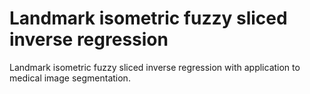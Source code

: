 # Landmark isometric fuzzy sliced inverse regression

Landmark isometric fuzzy sliced inverse regression with application to medical image segmentation.


